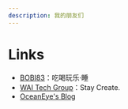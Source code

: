 ```yaml
---
description: 我的朋友们
---
```


# Links

* [BOBI83](https://bobi.site/)：吃喝玩乐·睡
* [WAI Tech Group](http://waitech.top)：Stay Create.
* [OceanEye's Blog](http://blog.oceaneye.moe/)



